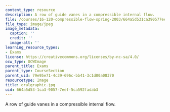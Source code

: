 ```yaml
---
content_type: resource
description: A row of guide vanes in a compressible internal flow.
file: /courses/16-120-compressible-flow-spring-2003/664a5d531ca390577eef5ca592fadab3_oralgraphic.jpg
file_type: image/jpeg
image_metadata:
  caption: ''
  credit: ''
  image-alt: ''
learning_resource_types:
- Exams
license: https://creativecommons.org/licenses/by-nc-sa/4.0/
ocw_type: OCWImage
parent_title: Exams
parent_type: CourseSection
parent_uid: 79e95e71-4c39-696c-bb41-3c1d00a08370
resourcetype: Image
title: oralgraphic.jpg
uid: 664a5d53-1ca3-9057-7eef-5ca592fadab3
---
```

A row of guide vanes in a compressible internal flow.